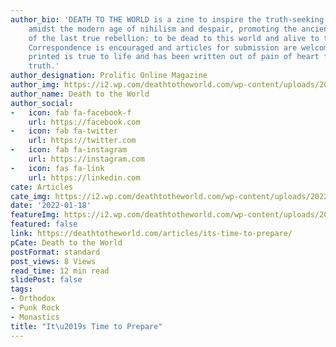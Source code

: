 ```yaml
---
author_bio: 'DEATH TO THE WORLD is a zine to inspire the truth-seeking and soul searching
    amidst the modern age of nihilism and despair, promoting the ancient principles
    of the last true rebellion: to be dead to this world and alive to the other world.
    Correspondence is encouraged and articles for submission are welcomed. Each article
    printed is true to life and has been written out of pain of heart for love of
    truth.'
author_designation: Prolific Online Magazine
author_img: https://i2.wp.com/deathtotheworld.com/wp-content/uploads/2014/06/dttw1.jpg
author_name: Death to the World
author_social:
-   icon: fab fa-facebook-f
    url: https://facebook.com
-   icon: fab fa-twitter
    url: https://twitter.com
-   icon: fab fa-instagram
    url: https://instagram.com
-   icon: fas fa-link
    url: https://linkedin.com
cate: Articles
cate_img: https://i2.wp.com/deathtotheworld.com/wp-content/uploads/2022/01/F-itstime.jpg?resize=1140%2C663&ssl=1
date: '2022-01-18'
featureImg: https://i2.wp.com/deathtotheworld.com/wp-content/uploads/2022/01/F-itstime.jpg?resize=1140%2C663&ssl=1
featured: false
link: https://deathtotheworld.com/articles/its-time-to-prepare/
pCate: Death to the World
postFormat: standard
post_views: 8 Views
read_time: 12 min read
slidePost: false
tags:
- Orthodox
- Punk Rock
- Monastics
title: "It\u2019s Time to Prepare"
---
```

